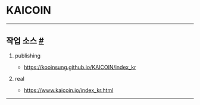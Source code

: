 # KAICOIN

- - -

## 작업 소스 <a id="markup" href="#markup">#</a>

1. publishing
    - https://kooinsung.github.io/KAICOIN/index_kr

2. real
    - https://www.kaicoin.io/index_kr.html
- - -
